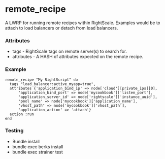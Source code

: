 # remote_recipe
A LWRP for running remote recipes within RightScale. Examples would be to attach 
to load balancers or detach from load balancers.  

### Attributes
* tags - RightScale tags on remote server(s) to search for.
* attributes - A HASH of attributes expected on the remote recipe.

### Example

```
remote_recipe "My RightScript" do
  tags "load_balancer:active_myapp=true",
  attributes {'application_bind_ip' => node['cloud'][private_ips][0],
      'application_bind_port' => node['mycookbook']['listen_port'],
      'application_server_id' => node['rightscale']['instance_uuid'],
      'pool_name' => node['mycookbook']['application_name'],
      'vhost_path' => node['mycookbook']['vhost_path'],
      'application_action' => 'attach'}
  action :run
end
```


### Testing
* Bundle install
* bundle exec berks install
* bundle exec strainer test